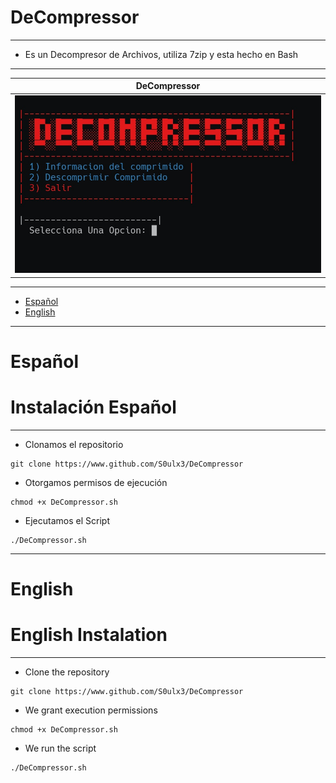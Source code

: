# DeCompressor
--------------
- Es un Decompresor de Archivos, utiliza 7zip y esta hecho en Bash
--------------------------------------------------

| DeCompressor |
| ------- |
|![f](https://github.com/S0ulx3/DeCompressor/blob/main/DeCompressor.jpg)

--------------------------------------------------

- [Español](#español)
- [English](#english)

--------------------------------------------------
# Español
# Instalación Español
---------------------

- Clonamos el repositorio
```
git clone https://www.github.com/S0ulx3/DeCompressor
```
- Otorgamos permisos de ejecución
```
chmod +x DeCompressor.sh
```
- Ejecutamos el Script
```
./DeCompressor.sh
```
------------------------------------------------------------------------------------------------------------------------------------------------------
# English
# English Instalation
---------------------

- Clone the repository
```
git clone https://www.github.com/S0ulx3/DeCompressor
```
- We grant execution permissions 
```
chmod +x DeCompressor.sh
```
- We run the script 
```
./DeCompressor.sh
```
